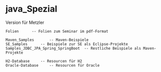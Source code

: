 # java_Spezial
Version für Metzler

	Folien		-- Folien zum Seminar im pdf-Format
	
  	Maven_Samples		-- Maven-Beispiele
  	SE_Samples		-- Beispiele zur SE als Eclipse-Projekte
	Samples_JDBC_JPA_Spring_SpringBoot  -- Restliche Beispiele als Maven-Projekte

   	H2-Database		-- Resourcen für H2
    Oracle-Database		-- Resourcen für Oracle
	
		
	


	
